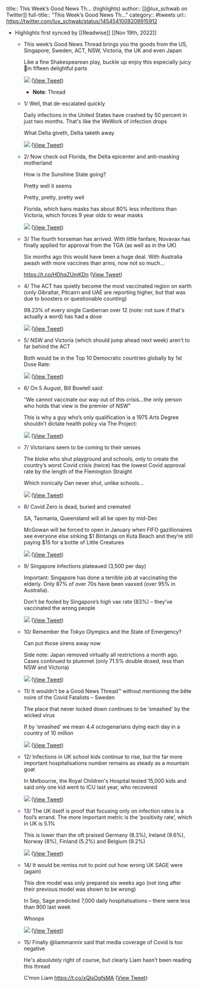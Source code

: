 title:: This Week’s Good News Th... (highlights)
author:: [[@lux_schwab on Twitter]]
full-title:: "This Week’s Good News Th..."
category:: #tweets
url:: https://twitter.com/lux_schwab/status/1454541008209915912

- Highlights first synced by [[Readwise]] [[Nov 19th, 2022]]
	- This week’s Good News Thread brings you the goods from the US, Singapore, Sweden, ACT, NSW, Victoria, the UK and even Japan
	  
	  Like a fine Shakespearean play, buckle up enjoy this especially juicy 🧵in fifteen delightful parts 
	  
	  ![](https://pbs.twimg.com/media/FC-EcPzWQAIKkBd.jpg) ([View Tweet](https://twitter.com/lux_schwab/status/1454541008209915912))
		- **Note**: Thread
	- 1/ Well, that de-escalated quickly
	  
	  Daily infections in the United States have crashed by 50 percent in just two months. That's like the WeWork of infection drops
	  
	  What Delta giveth, Delta taketh away 
	  
	  ![](https://pbs.twimg.com/media/FC-EqARXEAAto_s.jpg) ([View Tweet](https://twitter.com/lux_schwab/status/1454541012462931983))
	- 2/ Now check out Florida, the Delta epicenter and anti-masking motherland
	  
	  How is the Sunshine State going? 
	  
	  Pretty well it seems
	  
	  Pretty, pretty, pretty well
	  
	  Florida, which bans masks has about 80% less infections than Victoria, which forces 9 year olds to wear masks 
	  
	  ![](https://pbs.twimg.com/media/FC-E8TKWUAIPmuU.png) ([View Tweet](https://twitter.com/lux_schwab/status/1454541015898013699))
	- 3/ The fourth horseman has arrived. With little fanfare, Novavax has finally applied for approval from the TGA (as well as in the UK)
	  
	  Six months ago this would have been a huge deal. With Australia awash with more vaccines than arms, now not so much...
	  
	  https://t.co/HDhqZUmKDn ([View Tweet](https://twitter.com/lux_schwab/status/1454541018112667651))
	- 4/ The ACT has quietly become the most vaccinated region on earth (only Gibraltar, Pitcairn and UAE are reporting higher, but that was due to boosters or questionable counting)
	  
	  99.23% of every single Canberran over 12 (note: not sure if that's actually a word) has had a dose 
	  
	  ![](https://pbs.twimg.com/media/FC-FYp7XIAwgqI1.png) ([View Tweet](https://twitter.com/lux_schwab/status/1454541021518389253))
	- 5/ NSW and Victoria (which should jump ahead next week) aren’t to far behind the ACT
	  
	  Both would be in the Top 10 Democratic countries globally by 1st Dose Rate: 
	  
	  ![](https://pbs.twimg.com/media/FC-FlFhWUAI0NqZ.png) ([View Tweet](https://twitter.com/lux_schwab/status/1454541025205161986))
	- 6/ On 5 August, Bill Bowtell said:
	  
	  “We cannot vaccinate our way out of this crisis…the only person who holds that view is the premier of NSW”
	  
	  This is why a guy who’s only qualification is a 1975 Arts Degree shouldn’t dictate health policy via The Project: 
	  
	  ![](https://pbs.twimg.com/media/FC-GAmHXoBcfyGQ.png) ([View Tweet](https://twitter.com/lux_schwab/status/1454541029340860417))
	- 7/ Victorians seem to be coming to their senses
	  
	  The bloke who shut playground and schools, only to create the country’s worst Covid crisis (twice) has the lowest Covid approval rate by the length of the Flemington Straight 
	  
	  Which ironically Dan never shut, unlike schools... 
	  
	  ![](https://pbs.twimg.com/media/FC-GbW4XoAcg_b-.png) ([View Tweet](https://twitter.com/lux_schwab/status/1454541032855638017))
	- 8/ Covid Zero is dead, buried and cremated
	  
	  SA, Tasmania, Queensland will all be open by mid-Dec
	  
	  McGowan will be forced to open in January when FIFO gazillionaires see everyone else sinking $1 Bintangs on Kuta Beach and they’re still paying $15 for a bottle of Little Creatures 
	  
	  ![](https://pbs.twimg.com/media/FC-GwyvXEAMUUoH.jpg) ([View Tweet](https://twitter.com/lux_schwab/status/1454541036525703178))
	- 9/ Singapore infections plateaued (3,500 per day)
	  
	  Important: Singapore has done a terrible job at vaccinating the elderly. Only 87% of over 70s have been vaxxed (over 95% in Australia). 
	  
	  Don’t be fooled by Singapore’s high vax rate (83%) – they’ve vaccinated the wrong people 
	  
	  ![](https://pbs.twimg.com/media/FC-HKAvXEAI3Kp2.png) ([View Tweet](https://twitter.com/lux_schwab/status/1454541040124375040))
	- 10/ Remember the Tokyo Olympics and the State of Emergency? 
	  
	  Can put those sirens away now 
	  
	  Side note: Japan removed virtually all restrictions a month ago. Cases continued to plummet (only 71.5% double dosed, less than NSW and Victoria) 
	  
	  ![](https://pbs.twimg.com/media/FC-HUjZWEAIvZVC.jpg) ([View Tweet](https://twitter.com/lux_schwab/status/1454541044150939649))
	- 11/ It wouldn’t be a Good News Thread™ without mentioning the bête noire of the Covid Fatalists – Sweden
	  
	  The place that never locked down continues to be ‘smashed’ by the wicked virus
	  
	  If by ‘smashed’ we mean 4.4 octogenarians dying each day in a country of 10 million 
	  
	  ![](https://pbs.twimg.com/media/FC-HeXbWYAEp6VF.jpg) ([View Tweet](https://twitter.com/lux_schwab/status/1454541048030670849))
	- 12/ Infections in UK school kids continue to rise, but the far more important hospitalisations number remains as steady as a mountain goat
	  
	  In Melbourne, the Royal Children's Hospital tested 15,000 kids and said only one kid went to ICU last year, who recovered 
	  
	  ![](https://pbs.twimg.com/media/FC-HjEwWYAMvxYW.jpg) ([View Tweet](https://twitter.com/lux_schwab/status/1454541051658653697))
	- 13/ The UK itself is proof that focusing only on infection rates is a fool’s errand. The more important metric is the ‘positivity rate’, which in UK is 5.1%
	  
	  This is lower than the oft praised Germany (8.3%), Ireland (9.6%), Norway (8%), Finland (5.2%) and Belgium (9.2%) 
	  
	  ![](https://pbs.twimg.com/media/FC-H0sOWUAkYo5t.jpg) ([View Tweet](https://twitter.com/lux_schwab/status/1454541055077097474))
	- 14/ It would be remiss not to point out how wrong UK SAGE were (again)
	  
	  This dire model was only prepared six weeks ago (not long after their previous model was shown to be wrong)
	  
	  In Sep, Sage predicted 7,000 daily hospitalisations – there were less than 900 last week
	  
	  Whoops 
	  
	  ![](https://pbs.twimg.com/media/FC-IB3FWYAs06c5.jpg) ([View Tweet](https://twitter.com/lux_schwab/status/1454541058516426757))
	- 15/ Finally @liammannix said that media coverage of Covid is too negative
	  
	  He's absolutely right of course, but clearly Liam hasn’t been reading this thread
	  
	  C’mon Liam
	  https://t.co/xQlsOqfsMA ([View Tweet](https://twitter.com/lux_schwab/status/1454541060353499136))
